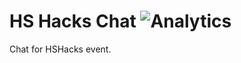# HS Hacks Chat ![Analytics](https://ga-beacon.appspot.com/UA-34529482-6/hshacks-chat/readme?pixel)

Chat for HSHacks event.
